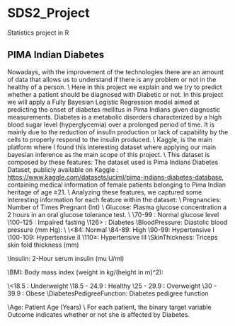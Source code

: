 # SDS2_Project
Statistics project in R

## PIMA Indian Diabetes
Nowadays, with the improvement of the technologies there are an amount of data that allows us to understand if there is any problem or not in the healthy of a person.
\\
Here in this project we explain and we try to predict whether a patient should be diagnosed with Diabetic or not. In this project we will apply a Fully Bayesian Logistic Regression model aimed at predicting the onset of diabetes mellitus in Pima Indians given diagnostic measurements.
Diabetes is a metabolic disorders characterized by a high blood sugar level (hyperglycemia) over a prolonged period of time. It is mainly due to the reduction of insulin production or lack of capability by the cells to properly respond to the insulin produced.
\\
Kaggle, is the main platform where I found this interesting dataset where applying our main bayesian inference as the main scope of this project.
\\
This dataset is composed by these features: The dataset used is Pima Indians Diabetes Dataset, publicly available on Kaggle : https://www.kaggle.com/datasets/uciml/pima-indians-diabetes-database, containing medical information of female patients belonging to Pima Indian heritage of age ≥21.
\\
Analyzing these features, we captured some interesting information for each feature within the dataset:
\\
Pregnancies: Number of Times Pregnant (Int)
\\
Glucose: Plasma glucose concentration a 2 hours in an oral glucose tolerance test.
\\
\\70-99 : Normal glucose level
\\100-125 : Impaired fasting
\\126> : Diabetes
\\BloodPressure: Diastolic blood pressure (mm Hg):
\\
\\<84: Normal
\\84-89: High
\\90-99: Hypertensive I
\\100-109: Hypertensive II
\\110≥: Hypertensive III
\\SkinThickness: Triceps skin fold thickness (mm)

\\Insulin: 2-Hour serum insulin (mu U/ml)

\\BMI: Body mass index (weight in kg/(height in m)^2):

\\<18.5 : Underweight
\\18.5 - 24.9 : Healthy
\\25 - 29.9 : Overweight
\\30 - 39.9 : Obese
\\DiabetesPedigreeFunction: Diabetes pedigree function

\\Age: Patient Age (Years)
\\
For each patient, the binary target variable Outcome indicates whether or not she is affected by Diabetes.
